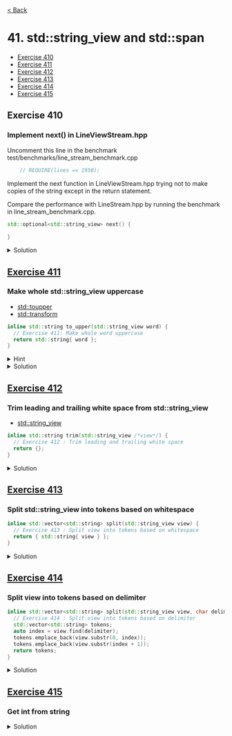 [< Back](README.md)

# 41. std::string_view and std::span

* [Exercise 410](#exercise-410)
* [Exercise 411](#exercise-411)
* [Exercise 412](#exercise-412)
* [Exercise 413](#exercise-413)
* [Exercise 414](#exercise-414)
* [Exercise 415](#exercise-415)

## Exercise 410

### Implement next() in LineViewStream.hpp

Uncomment this line in the benchmark test/benchmarks/line_stream_benchmark.cpp

```cpp
    // REQUIRE(lines == 1950);
```

Implement the next function in LineViewStream.hpp trying not to make copies of 
the string except in the return statement.

Compare the performance with LineStream.hpp by running the benchmark in
line_stream_benchmark.cpp.

```cpp
std::optional<std::string_view> next() {
    
}
```

<details>
   <summary>Solution</summary>

```cpp
  std::optional<std::string_view> next() {
    std::size_t pos = view.find('\n');
    if (pos == std::string::npos)
      return {};

    auto line = view.substr(0, pos);
    view.remove_prefix(pos + 1);
    return { line };
  }
```

</details>

## [Exercise 411][1]

### Make whole std::string_view uppercase

* [std::toupper][3]
* [std::transform][4]

```cpp
inline std::string to_upper(std::string_view word) {
  // Exercise 411: Make whole word uppercase
  return std::string{ word };
}
```

<details>
   <summary>Hint</summary>

```cpp
  auto toupper = [](unsigned char c) {
    return static_cast<char>(std::toupper(c));
  };
```

</details>

<details>
   <summary>Solution</summary>

```cpp
inline std::string to_upper(std::string_view word) {
  std::string ret;
  ret.resize(word.size());
  auto toupper = [](unsigned char c) {
    return static_cast<char>(std::toupper(c));
  };
  std::transform(word.begin(), word.end(), ret.begin(), toupper);
  return ret;
}
```

</details>

## [Exercise 412][1]

### Trim leading and trailing white space from std::string_view

* [std::string_view][2]

```cpp
inline std::string trim(std::string_view /*view*/) {
  // Exercise 412 : Trim leading and trailing white space
  return {};
}
```

<details>
   <summary>Solution</summary>

```cpp
inline std::string trim(std::string_view view) {
  auto start_it = std::find_if_not(view.begin(), view.end(), ::isspace);
  auto end_it = std::find_if_not(view.rbegin(), view.rend(), ::isspace);
  return std::string{ start_it, end_it.base() };
}
```

</details>

## [Exercise 413][1]

### Split std::string_view into tokens based on whitespace

```cpp
inline std::vector<std::string> split(std::string_view view) {
  // Exercise 413 : Split view into tokens based on whitespace
  return { std::string{ view } };
}
```

<details>
   <summary>Solution</summary>

```cpp
inline std::vector<std::string> split(std::string_view view) {
  std::vector<std::string> tokens;

  auto start = view.begin();
  const auto stop = view.end();

  while (start < stop) {
    auto start_word = std::find_if_not(start, stop, ::isspace);
    auto end_word = std::find_if(start_word, stop, ::isspace);
    tokens.emplace_back(start_word, end_word);
    start = end_word;
  }

  return tokens;
}
```

</details>

## [Exercise 414][1]

### Split view into tokens based on delimiter

```cpp
inline std::vector<std::string> split(std::string_view view, char delimiter) {
  // Exercise 414 : Split view into tokens based on delimiter
  std::vector<std::string> tokens;
  auto index = view.find(delimiter);
  tokens.emplace_back(view.substr(0, index));
  tokens.emplace_back(view.substr(index + 1));
  return tokens;
}
```

<details>
   <summary>Solution</summary>

```cpp
inline std::vector<std::string> split(std::string_view view, char delimiter) {
  std::vector<std::string> tokens;

  auto start = view.begin();
  const auto stop = view.end();

  auto is_comma = [delimiter](char c) { return c == delimiter; };

  while (start < stop) {
    auto start_word = std::find_if_not(start, stop, is_comma);
    auto end_word = std::find_if(start_word, stop, is_comma);
    tokens.emplace_back(start_word, end_word);
    start = end_word;
  }

  return tokens;
}
```

</details>

## [Exercise 415][1]

### Get int from string

<details>
   <summary>Solution</summary>

```cpp
inline int to_int(std::string_view word) {
  int value{};
  std::from_chars(word.data(), word.data() + word.size(), value);
  return value;
}
```

</details>

[1]: 41_exercises.cpp
[2]: https://en.cppreference.com/w/cpp/string/basic_string_view/basic_string_view
[3]: https://en.cppreference.com/w/cpp/string/byte/toupper
[4]: https://en.cppreference.com/w/cpp/algorithm/transform
